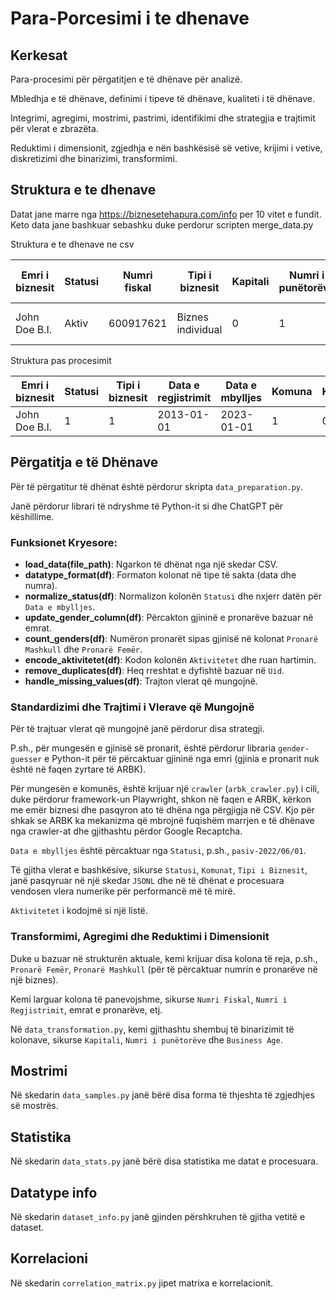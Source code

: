 # Para-Porcesimi i te dhenave

## Kerkesat

Para-procesimi për përgatitjen e të dhënave për analizë.

Mbledhja e të dhënave, definimi i tipeve të dhënave, kualiteti i të
dhënave.

Integrimi, agregimi, mostrimi, pastrimi, identifikimi dhe strategjia e
trajtimit për vlerat e zbrazëta.

Reduktimi i dimensionit, zgjedhja e nën bashkësisë së vetive, krijimi
i vetive, diskretizimi dhe binarizimi, transformimi.

## Struktura e te dhenave

Datat jane marre nga https://biznesetehapura.com/info per 10 vitet e fundit. Keto data jane bashkuar sebashku duke perdorur scripten merge_data.py

Struktura e te dhenave ne csv

| Emri i biznesit            | Statusi | Numri fiskal | Tipi i biznesit     | Kapitali | Numri i punëtorëve | Pronarë       | Gjinia e pronarit | Personat e autorizuar | Data e regjistrimit | Linku në ARBK                                                                 | Numri i regjistrimit | Komuna | Aktivitetet         |
|-----------------------------|---------|--------------|---------------------|----------|--------------------|---------------|-------------------|-----------------------|----------------------|--------------------------------------------------------------------------------|-----------------------|---------|----------------------|
| John Doe B.I.        | Aktiv   | 600917621    | Biznes individual  | 0        | 1                  | John Doe  | Mashkull          | John                 | 2013-01-01  | (http://arbk.rks-gov.net/page.aspx?id=1,38,103658)                        | 70920638              | Lipjan  | Aktivitete juridike |


Struktura pas procesimit

| Emri i biznesit | Statusi   | Tipi i biznesit         | Data e regjistrimit | Data e mbylljes | Komuna     | Kapitali | Numri i punëtorëve | Pronarë Mashkull | Pronarë Femër | Aktivitetet Encoded |
|-----------------|-----------|-------------------------|----------------------|-----------------|------------|----------|--------------------|------------------|---------------|----------------------|
| John Doe B.I.   | 1    | 1       | 2013-01-01          | 2023-01-01      | 1           | 0        | 1                  | 1                | 0             | [6]                 |


## Përgatitja e të Dhënave

Për të përgatitur të dhënat është përdorur skripta `data_preparation.py`.

Janë përdorur librari të ndryshme të Python-it si dhe ChatGPT për këshillime.

### Funksionet Kryesore:

- **load_data(file_path)**: Ngarkon të dhënat nga një skedar CSV.
- **datatype_format(df)**: Formaton kolonat në tipe të sakta (data dhe numra).
- **normalize_status(df)**: Normalizon kolonën `Statusi` dhe nxjerr datën për `Data e mbylljes`.
- **update_gender_column(df)**: Përcakton gjininë e pronarëve bazuar në emrat.
- **count_genders(df)**: Numëron pronarët sipas gjinisë në kolonat `Pronarë Mashkull` dhe `Pronarë Femër`.
- **encode_aktivitetet(df)**: Kodon kolonën `Aktivitetet` dhe ruan hartimin.
- **remove_duplicates(df)**: Heq rreshtat e dyfishtë bazuar në `Uid`.
- **handle_missing_values(df)**: Trajton vlerat që mungojnë.

### Standardizimi dhe Trajtimi i Vlerave që Mungojnë

Për të trajtuar vlerat që mungojnë janë përdorur disa strategji.

P.sh., për mungesën e gjinisë së pronarit, është përdorur libraria `gender-guesser` e Python-it për të përcaktuar gjininë nga emri (gjinia e pronarit nuk është në faqen zyrtare të ARBK).

Për mungesën e komunës, është krijuar një `crawler` (`arbk_crawler.py`) i cili, duke përdorur framework-un Playwright, shkon në faqen e ARBK, kërkon me emër biznesi dhe pasqyron ato të dhëna nga përgjigja në CSV. Kjo për shkak se ARBK ka mekanizma që mbrojnë fuqishëm marrjen e të dhënave nga crawler-at dhe gjithashtu përdor Google Recaptcha.

`Data e mbylljes` është përcaktuar nga `Statusi`, p.sh., `pasiv-2022/06/01`.

Të gjitha vlerat e bashkësive, sikurse `Statusi`, `Komunat`, `Tipi i Biznesit`, janë pasqyruar në një skedar `JSONL` dhe në të dhënat e procesuara vendosen vlera numerike për performancë më të mirë.

`Aktivitetet` i kodojmë si një listë.

### Transformimi, Agregimi dhe Reduktimi i Dimensionit

Duke u bazuar në strukturën aktuale, kemi krijuar disa kolona të reja, p.sh., `Pronarë Femër`, `Pronarë Mashkull` (për të përcaktuar numrin e pronarëve në një biznes).

Kemi larguar kolona të panevojshme, sikurse `Numri Fiskal`, `Numri i Regjistrimit`, emrat e pronarëve, etj.

Në `data_transformation.py`, kemi gjithashtu shembuj të binarizimit të kolonave, sikurse `Kapitali`, `Numri i punëtorëve` dhe `Business Age`.

## Mostrimi

Në skedarin `data_samples.py` janë bërë disa forma të thjeshta të zgjedhjes së mostrës.


## Statistika

Në skedarin `data_stats.py` janë bërë disa statistika me datat e procesuara.

## Datatype info

Në skedarin `dataset_info.py` janë gjinden përshkruhen të gjitha vetitë e dataset.

## Korrelacioni

Në skedarin `correlation_matrix.py` jipet matrixa e korrelacionit.






